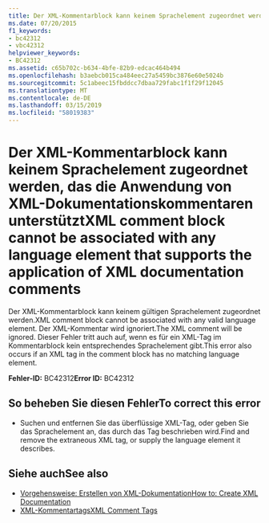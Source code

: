```yaml
---
title: Der XML-Kommentarblock kann keinem Sprachelement zugeordnet werden, das die Anwendung von XML-Dokumentationskommentaren unterstützt
ms.date: 07/20/2015
f1_keywords:
- bc42312
- vbc42312
helpviewer_keywords:
- BC42312
ms.assetid: c65b702c-b634-4bfe-82b9-edcac464b494
ms.openlocfilehash: b3aebcb015ca484eec27a5459bc3876e60e5024b
ms.sourcegitcommit: 5c1abeec15fbddcc7dbaa729fabc1f1f29f12045
ms.translationtype: MT
ms.contentlocale: de-DE
ms.lasthandoff: 03/15/2019
ms.locfileid: "58019383"
---
```

# <a name="xml-comment-block-cannot-be-associated-with-any-language-element-that-supports-the-application-of-xml-documentation-comments"></a><span data-ttu-id="d6437-102">Der XML-Kommentarblock kann keinem Sprachelement zugeordnet werden, das die Anwendung von XML-Dokumentationskommentaren unterstützt</span><span class="sxs-lookup"><span data-stu-id="d6437-102">XML comment block cannot be associated with any language element that supports the application of XML documentation comments</span></span>
<span data-ttu-id="d6437-103">Der XML-Kommentarblock kann keinem gültigen Sprachelement zugeordnet werden.</span><span class="sxs-lookup"><span data-stu-id="d6437-103">XML comment block cannot be associated with any valid language element.</span></span> <span data-ttu-id="d6437-104">Der XML-Kommentar wird ignoriert.</span><span class="sxs-lookup"><span data-stu-id="d6437-104">The XML comment will be ignored.</span></span> <span data-ttu-id="d6437-105">Dieser Fehler tritt auch auf, wenn es für ein XML-Tag im Kommentarblock kein entsprechendes Sprachelement gibt.</span><span class="sxs-lookup"><span data-stu-id="d6437-105">This error also occurs if an XML tag in the comment block has no matching language element.</span></span>  
  
 <span data-ttu-id="d6437-106">**Fehler-ID:** BC42312</span><span class="sxs-lookup"><span data-stu-id="d6437-106">**Error ID:** BC42312</span></span>  
  
## <a name="to-correct-this-error"></a><span data-ttu-id="d6437-107">So beheben Sie diesen Fehler</span><span class="sxs-lookup"><span data-stu-id="d6437-107">To correct this error</span></span>  
  
-   <span data-ttu-id="d6437-108">Suchen und entfernen Sie das überflüssige XML-Tag, oder geben Sie das Sprachelement an, das durch das Tag beschrieben wird.</span><span class="sxs-lookup"><span data-stu-id="d6437-108">Find and remove the extraneous XML tag, or supply the language element it describes.</span></span>  
  
## <a name="see-also"></a><span data-ttu-id="d6437-109">Siehe auch</span><span class="sxs-lookup"><span data-stu-id="d6437-109">See also</span></span>

- [<span data-ttu-id="d6437-110">Vorgehensweise: Erstellen von XML-Dokumentation</span><span class="sxs-lookup"><span data-stu-id="d6437-110">How to: Create XML Documentation</span></span>](../../visual-basic/programming-guide/program-structure/how-to-create-xml-documentation.md)
- [<span data-ttu-id="d6437-111">XML-Kommentartags</span><span class="sxs-lookup"><span data-stu-id="d6437-111">XML Comment Tags</span></span>](../../visual-basic/language-reference/xmldoc/index.md)
